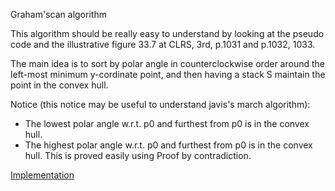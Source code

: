 Graham'scan algorithm

This algorithm should be really easy to understand
by looking at the pseudo code and the illustrative
figure 33.7 at CLRS, 3rd, p.1031 and p.1032, 1033.

The main idea is to sort by polar angle in counterclockwise
order around the left-most minimum y-cordinate point,
and then having a stack S maintain the point in the
convex hull.

Notice (this notice may be useful to understand javis's
march algorithm):
- The lowest polar angle w.r.t. p0 and furthest from p0 
is in the convex hull.
- The highest polar angle w.r.t. p0 and furthest from p0
is in the convex hull.
This is proved easily using Proof by contradiction.

[Implementation](algorithms-and-data-structures/algorithms/computational-geometry.cpp)
